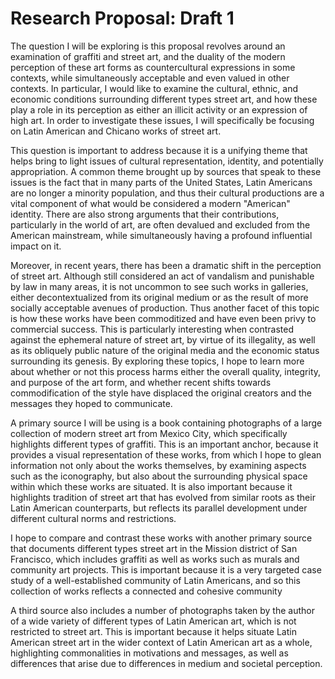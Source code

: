 # Research Proposal: Draft 1

The question I will be exploring is this proposal revolves around an examination of graffiti and street art, and the duality of the modern perception of these art forms as countercultural expressions in some contexts, while simultaneously acceptable and even valued in other contexts. In particular, I would like to examine the cultural, ethnic, and economic conditions surrounding different types street art, and how these play a role in its perception as either an illicit activity or an expression of high art. In order to investigate these issues, I will specifically be focusing on Latin American and Chicano works of street art.

This question is important to address because it is a unifying theme that helps bring to light issues of cultural representation, identity, and potentially appropriation. A common theme brought up by sources that speak to these issues is the fact that in many parts of the United States, Latin Americans are no longer a minority population, and thus their cultural productions are a vital component of what would be considered a modern "American" identity. There are also strong arguments that their contributions, particularly in the world of art, are often devalued and excluded from the American mainstream, while simultaneously having a profound influential impact on it. 

Moreover, in recent years, there has been a dramatic shift in the perception of street art. Although still considered an act of vandalism and punishable by law in many areas, it is not uncommon to see such works in galleries, either decontextualized from its original medium or as the result of more socially acceptable avenues of production. Thus another facet of this topic is how these works have been commoditized and have even been privy to commercial success. This is particularly interesting when contrasted against the ephemeral nature of street art, by virtue of its illegality, as well as its obliquely public nature of the original media and the economic status surrounding its genesis. By exploring these topics, I hope to learn more about whether or not this process harms either the overall quality, integrity, and purpose of the art form, and whether recent shifts towards commodification of the style have displaced the  original creators and the messages they hoped to communicate.

A primary source I will be using is a book containing photographs of a large collection of modern street art from Mexico City, which specifically highlights different types of graffiti. This is an important anchor, because it provides a visual representation of these works, from which I hope to glean information not only about the works themselves, by examining aspects such as the iconography, but also about the surrounding physical space within which these works are situated. It is also important because it highlights tradition of street art that has evolved from similar roots as their Latin American counterparts, but reflects its parallel development under different cultural norms and restrictions. 

I hope to compare and contrast these works with another primary source that documents different types street art in the Mission district of San Francisco, which includes graffiti as well as works such as murals and community art projects. This is important because it is a very targeted case study of a well-established community of Latin Americans, and so this collection of works reflects a connected and cohesive community

 A third source also includes a number of photographs taken by the author of a wide variety of different types of Latin American art, which is not restricted to street art. This is important because it helps situate Latin American street art in the wider context of Latin American art as a whole, highlighting commonalities in motivations and messages, as well as differences that arise due to differences in medium and societal perception.